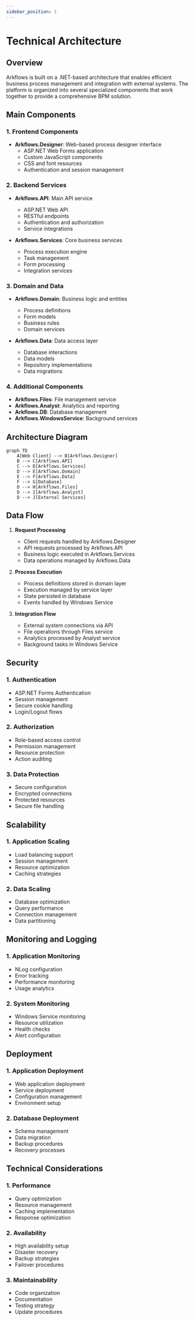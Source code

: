 ```yaml
---
sidebar_position: 1
---
```


# Technical Architecture

## Overview

Arkflows is built on a .NET-based architecture that enables efficient business process management and integration with external systems. The platform is organized into several specialized components that work together to provide a comprehensive BPM solution.

## Main Components

### 1. Frontend Components
- **Arkflows.Designer**: Web-based process designer interface
  - ASP.NET Web Forms application
  - Custom JavaScript components
  - CSS and font resources
  - Authentication and session management

### 2. Backend Services
- **Arkflows.API**: Main API service
  - ASP.NET Web API
  - RESTful endpoints
  - Authentication and authorization
  - Service integrations

- **Arkflows.Services**: Core business services
  - Process execution engine
  - Task management
  - Form processing
  - Integration services

### 3. Domain and Data
- **Arkflows.Domain**: Business logic and entities
  - Process definitions
  - Form models
  - Business rules
  - Domain services

- **Arkflows.Data**: Data access layer
  - Database interactions
  - Data models
  - Repository implementations
  - Data migrations

### 4. Additional Components
- **Arkflows.Files**: File management service
- **Arkflows.Analyst**: Analytics and reporting
- **Arkflows.DB**: Database management
- **Arkflows.WindowsService**: Background services

## Architecture Diagram

```mermaid
graph TD
    A[Web Client] --> B[Arkflows.Designer]
    B --> C[Arkflows.API]
    C --> D[Arkflows.Services]
    D --> E[Arkflows.Domain]
    E --> F[Arkflows.Data]
    F --> G[Database]
    D --> H[Arkflows.Files]
    D --> I[Arkflows.Analyst]
    D --> J[External Services]
```

## Data Flow

1. **Request Processing**
   - Client requests handled by Arkflows.Designer
   - API requests processed by Arkflows.API
   - Business logic executed in Arkflows.Services
   - Data operations managed by Arkflows.Data

2. **Process Execution**
   - Process definitions stored in domain layer
   - Execution managed by service layer
   - State persisted in database
   - Events handled by Windows Service

3. **Integration Flow**
   - External system connections via API
   - File operations through Files service
   - Analytics processed by Analyst service
   - Background tasks in Windows Service

## Security

### 1. Authentication
- ASP.NET Forms Authentication
- Session management
- Secure cookie handling
- Login/Logout flows

### 2. Authorization
- Role-based access control
- Permission management
- Resource protection
- Action auditing

### 3. Data Protection
- Secure configuration
- Encrypted connections
- Protected resources
- Secure file handling

## Scalability

### 1. Application Scaling
- Load balancing support
- Session management
- Resource optimization
- Caching strategies

### 2. Data Scaling
- Database optimization
- Query performance
- Connection management
- Data partitioning

## Monitoring and Logging

### 1. Application Monitoring
- NLog configuration
- Error tracking
- Performance monitoring
- Usage analytics

### 2. System Monitoring
- Windows Service monitoring
- Resource utilization
- Health checks
- Alert configuration

## Deployment

### 1. Application Deployment
- Web application deployment
- Service deployment
- Configuration management
- Environment setup

### 2. Database Deployment
- Schema management
- Data migration
- Backup procedures
- Recovery processes

## Technical Considerations

### 1. Performance
- Query optimization
- Resource management
- Caching implementation
- Response optimization

### 2. Availability
- High availability setup
- Disaster recovery
- Backup strategies
- Failover procedures

### 3. Maintainability
- Code organization
- Documentation
- Testing strategy
- Update procedures 